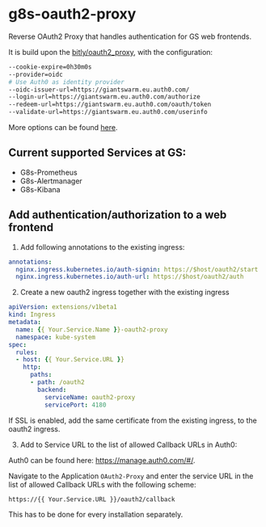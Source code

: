 # g8s-oauth2-proxy

Reverse OAuth2 Proxy that handles authentication for GS web frontends.

It is build upon the [bitly/oauth2_proxy](https://github.com/bitly/oauth2_proxy), with the configuration:

```bash
--cookie-expire=0h30m0s
--provider=oidc
# Use Auth0 as identity provider
--oidc-issuer-url=https://giantswarm.eu.auth0.com/
--login-url=https://giantswarm.eu.auth0.com/authorize
--redeem-url=https://giantswarm.eu.auth0.com/oauth/token
--validate-url=https://giantswarm.eu.auth0.com/userinfo
```

More options can be found [here](https://github.com/bitly/oauth2_proxy#command-line-options).


## Current supported Services at GS:
- G8s-Prometheus
- G8s-Alertmanager
- G8s-Kibana

## Add authentication/authorization to a web frontend

1. Add following annotations to the existing ingress:
```yaml
annotations:
  nginx.ingress.kubernetes.io/auth-signin: https://$host/oauth2/start
  nginx.ingress.kubernetes.io/auth-url: https://$host/oauth2/auth
```

2. Create a new oauth2 ingress together with the existing ingress
```yaml
apiVersion: extensions/v1beta1
kind: Ingress
metadata:
  name: {{ Your.Service.Name }}-oauth2-proxy
  namespace: kube-system
spec:
  rules:
  - host: {{ Your.Service.URL }}
    http:
      paths:
      - path: /oauth2
        backend:
          serviceName: oauth2-proxy
          servicePort: 4180
```

If SSL is enabled, add the same certificate from the existing ingress, to the oauth2 ingress.

3. Add to Service URL to the list of allowed Callback URLs in Auth0:

Auth0 can be found here: https://manage.auth0.com/#/.

Navigate to the Application `OAuth2-Proxy` and enter the service URL in the
list of allowed Callback URLs with the following scheme:

```
https://{{ Your.Service.URL }}/oauth2/callback
```

This has to be done for every installation separately.


